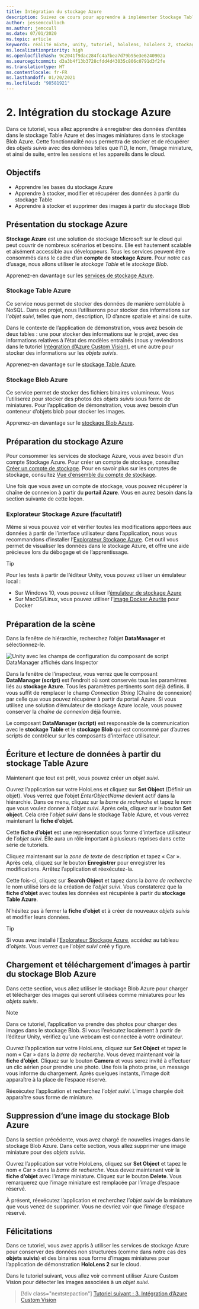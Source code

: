 ```yaml
---
title: Intégration du stockage Azure
description: Suivez ce cours pour apprendre à implémenter Stockage Table Azure et Stockage Blob Azure dans une application HoloLens 2.
author: jessemcculloch
ms.author: jemccull
ms.date: 07/01/2020
ms.topic: article
keywords: réalité mixte, unity, tutoriel, hololens, hololens 2, stockage azure, services cloud azure, Windows 10
ms.localizationpriority: high
ms.openlocfilehash: 9c2041f9dac284fc4a7bea7d79b95e3e6240902a
ms.sourcegitcommit: d3a3b4f13b3728cfdd4d43035c806c0791d3f2fe
ms.translationtype: HT
ms.contentlocale: fr-FR
ms.lasthandoff: 01/20/2021
ms.locfileid: "98581921"
---
```

# <a name="2-integrating-azure-storage"></a>2. Intégration du stockage Azure

Dans ce tutoriel, vous allez apprendre à enregistrer des données d’entités dans le stockage Table Azure et des images miniatures dans le stockage Blob Azure. Cette fonctionnalité nous permettra de stocker et de récupérer des *objets suivis* avec des données telles que l’ID, le nom, l’image miniature, et ainsi de suite, entre les sessions et les appareils dans le cloud.

## <a name="objectives"></a>Objectifs

* Apprendre les bases du stockage Azure
* Apprendre à stocker, modifier et récupérer des données à partir du stockage Table
* Apprendre à stocker et supprimer des images à partir du stockage Blob

## <a name="understanding-azure-storage"></a>Présentation du stockage Azure

**Stockage Azure** est une solution de stockage Microsoft sur le cloud qui peut couvrir de nombreux scénarios et besoins. Elle est hautement scalable et aisément accessible aux développeurs. Tous les services peuvent être consommés dans le cadre d’un **compte de stockage Azure**. Pour notre cas d’usage, nous allons utiliser le *stockage Table* et le *stockage Blob*.

Apprenez-en davantage sur les [services de stockage Azure](/azure/storage/blobs/storage-blobs-overview).

### <a name="azure-table-storage"></a>Stockage Table Azure

Ce service nous permet de stocker des données de manière semblable à NoSQL. Dans ce projet, nous l’utiliserons pour stocker des informations sur l’*objet suivi*, telles que nom, description, ID d’ancre spatiale et ainsi de suite.

Dans le contexte de l’application de démonstration, vous avez besoin de deux tables : une pour stocker des informations sur le projet, avec des informations relatives à l’état des modèles entraînés (nous y reviendrons dans le tutoriel [Intégration d’Azure Custom Vision](mr-learning-azure-03.md)), et une autre pour stocker des informations sur les *objets suivis*.

Apprenez-en davantage sur le [stockage Table Azure](/azure/storage/tables/table-storage-overview).

### <a name="azure-blob-storage"></a>Stockage Blob Azure

Ce service permet de stocker des fichiers binaires volumineux. Vous l’utiliserez pour stocker des photos des *objets suivis* sous forme de miniatures.
Pour l’application de démonstration, vous avez besoin d’un conteneur d’objets blob pour stocker les images.

Apprenez-en davantage sur le [stockage Blob Azure](/azure/storage/blobs/storage-blobs-introduction).

## <a name="preparing-azure-storage"></a>Préparation du stockage Azure

Pour consommer les services de stockage Azure, vous avez besoin d’un compte Stockage Azure. Pour créer un compte de stockage, consultez [Créer un compte de stockage](/azure/storage/common/storage-account-create?tabs=azure-portal). Pour en savoir plus sur les comptes de stockage, consultez [Vue d’ensemble du compte de stockage](/azure/storage/common/storage-account-overview).

Une fois que vous avez un compte de stockage, vous pouvez récupérer la chaîne de connexion à partir du **portail Azure**. Vous en aurez besoin dans la section suivante de cette leçon.

### <a name="optional-azure-storage-explorer"></a>Explorateur Stockage Azure (facultatif)

Même si vous pouvez voir et vérifier toutes les modifications apportées aux données à partir de l’interface utilisateur dans l’application, nous vous recommandons d’installer l’[Explorateur Stockage Azure](https://azure.microsoft.com/features/storage-explorer/). Cet outil vous permet de visualiser les données dans le stockage Azure, et offre une aide précieuse lors du débogage et de l’apprentissage.

> [!TIP]
> Pour les tests à partir de l’éditeur Unity, vous pouvez utiliser un émulateur local :
> * Sur Windows 10, vous pouvez utiliser l’[émulateur de stockage Azure](/azure/storage/common/storage-use-emulator)
> * Sur MacOS/Linux, vous pouvez utiliser l’[image Docker Azurite](https://hub.docker.com/_/microsoft-azure-storage-azurite) pour Docker

## <a name="preparing-the-scene"></a>Préparation de la scène

Dans la fenêtre de hiérarchie, recherchez l’objet **DataManager** et sélectionnez-le.

![Unity avec les champs de configuration du composant de script DataManager affichés dans Inspector](images/mr-learning-azure/tutorial2-section4-step1-1.png)

Dans la fenêtre de l’inspecteur, vous verrez que le composant **DataManager (script)** est l’endroit où sont conservés tous les paramètres liés au **stockage Azure**. Tous les paramètres pertinents sont déjà définis. Il vous suffit de remplacer le champ *Connection String* (Chaîne de connexion) par celle que vous pouvez récupérer à partir du portail Azure. Si vous utilisez une solution d’émulateur de stockage Azure locale, vous pouvez conserver la *chaîne de connexion* déjà fournie.

Le composant **DataManager (script)** est responsable de la communication avec le **stockage Table** et le **stockage Blob** qui est consommé par d’autres scripts de contrôleur sur les composants d’interface utilisateur.

## <a name="writing-and-reading-data-from-azure-table-storage"></a>Écriture et lecture de données à partir du stockage Table Azure

Maintenant que tout est prêt, vous pouvez créer un *objet suivi*.

Ouvrez l’application sur votre HoloLens et cliquez sur **Set Object** (Définir un objet). Vous verrez que l’objet *EnterObjectName* devient actif dans la hiérarchie. Dans ce menu, cliquez sur la *barre de recherche* et tapez le nom que vous voulez donner à l’*objet suivi*. Après cela, cliquez sur le bouton **Set object**. Cela crée l’*objet suivi* dans le stockage Table Azure, et vous verrez maintenant la **fiche d’objet**.

Cette **fiche d’objet** est une représentation sous forme d’interface utilisateur de l’*objet suivi*. Elle aura un rôle important à plusieurs reprises dans cette série de tutoriels.

Cliquez maintenant sur la *zone de texte* de description et tapez « Car ». Après cela, cliquez sur le bouton **Enregistrer** pour enregistrer les modifications. Arrêtez l’application et réexécutez-la.

Cette fois-ci, cliquez sur **Search Object** et tapez dans la *barre de recherche* le nom utilisé lors de la création de l’*objet suivi*. Vous constaterez que la **fiche d’objet** avec toutes les données est récupérée à partir du **stockage Table Azure**.

N’hésitez pas à fermer la **fiche d’objet** et à créer de nouveaux *objets suivis* et modifier leurs données.

> [!TIP]
> Si vous avez installé l’[Explorateur Stockage Azure](https://azure.microsoft.com/features/storage-explorer/), accédez au tableau d’*objets*. Vous verrez que l’*objet suivi* créé y figure.

## <a name="uploading-and-download-image-from-azure-blob-storage"></a>Chargement et téléchargement d’images à partir du stockage Blob Azure

Dans cette section, vous allez utiliser le stockage Blob Azure pour charger et télécharger des images qui seront utilisées comme miniatures pour les *objets suivis*.

> [!NOTE]
> Dans ce tutoriel, l’application va prendre des photos pour charger des images dans le stockage Blob. Si vous l’exécutez localement à partir de l’éditeur Unity, vérifiez qu’une webcam est connectée à votre ordinateur.

Ouvrez l’application sur votre HoloLens, cliquez sur **Set Object** et tapez le nom « Car » dans la *barre de recherche*. Vous devez maintenant voir la **fiche d’objet**. Cliquez sur le bouton **Camera** et vous serez invité à effectuer un clic aérien pour prendre une photo. Une fois la photo prise, un message vous informe du chargement. Après quelques instants, l’image doit apparaître à la place de l’espace réservé.

Réexécutez l’application et recherchez l’*objet suivi*. L’image chargée doit apparaître sous forme de miniature.

## <a name="deleting-image-from-azure-blob-storage"></a>Suppression d’une image du stockage Blob Azure

Dans la section précédente, vous avez chargé de nouvelles images dans le stockage Blob Azure. Dans cette section, vous allez supprimer une image miniature pour des *objets suivis*.

Ouvrez l’application sur votre HoloLens, cliquez sur **Set Object** et tapez le nom « Car » dans la *barre de recherche*. Vous devez maintenant voir la **fiche d’objet** avec l’image miniature. Cliquez sur le bouton **Delete**. Vous remarquerez que l’image miniature est remplacée par l’image d’espace réservé.

À présent, réexécutez l’application et recherchez l’*objet suivi* de la miniature que vous venez de supprimer. Vous ne devriez voir que l’image d’espace réservé.

## <a name="congratulations"></a>Félicitations

Dans ce tutoriel, vous avez appris à utiliser les services de stockage Azure pour conserver des données non structurées (comme dans notre cas des **objets suivis**) et des binaires sous forme d’images miniatures pour l’application de démonstration **HoloLens 2** sur le cloud.

Dans le tutoriel suivant, vous allez voir comment utiliser Azure Custom Vision pour détecter les images associées à un *objet suivi*.

> [!div class="nextstepaction"]
> [Tutoriel suivant : 3. Intégration d’Azure Custom Vision](mr-learning-azure-03.md)